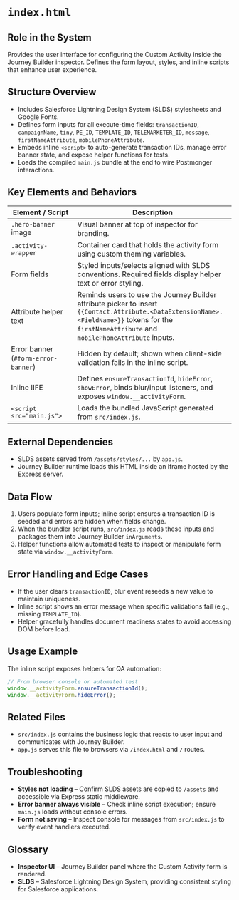 # `index.html`

## Role in the System
Provides the user interface for configuring the Custom Activity inside the Journey Builder inspector. Defines the form layout, styles, and inline scripts that enhance user experience.

## Structure Overview

* Includes Salesforce Lightning Design System (SLDS) stylesheets and Google Fonts.
* Defines form inputs for all execute-time fields: `transactionID`, `campaignName`, `tiny`, `PE_ID`, `TEMPLATE_ID`, `TELEMARKETER_ID`, `message`, `firstNameAttribute`, `mobilePhoneAttribute`.
* Embeds inline `<script>` to auto-generate transaction IDs, manage error banner state, and expose helper functions for tests.
* Loads the compiled `main.js` bundle at the end to wire Postmonger interactions.

## Key Elements and Behaviors

| Element / Script | Description |
| --- | --- |
| `.hero-banner` image | Visual banner at top of inspector for branding. |
| `.activity-wrapper` | Container card that holds the activity form using custom theming variables. |
| Form fields | Styled inputs/selects aligned with SLDS conventions. Required fields display helper text or error styling. |
| Attribute helper text | Reminds users to use the Journey Builder attribute picker to insert `{{Contact.Attribute.<DataExtensionName>.<FieldName>}}` tokens for the `firstNameAttribute` and `mobilePhoneAttribute` inputs. |
| Error banner (`#form-error-banner`) | Hidden by default; shown when client-side validation fails in the inline script. |
| Inline IIFE | Defines `ensureTransactionId`, `hideError`, `showError`, binds blur/input listeners, and exposes `window.__activityForm`. |
| `<script src="main.js">` | Loads the bundled JavaScript generated from `src/index.js`. |

## External Dependencies

* SLDS assets served from `/assets/styles/...` by `app.js`.
* Journey Builder runtime loads this HTML inside an iframe hosted by the Express server.

## Data Flow

1. Users populate form inputs; inline script ensures a transaction ID is seeded and errors are hidden when fields change.
2. When the bundler script runs, `src/index.js` reads these inputs and packages them into Journey Builder `inArguments`.
3. Helper functions allow automated tests to inspect or manipulate form state via `window.__activityForm`.

## Error Handling and Edge Cases

* If the user clears `transactionID`, blur event reseeds a new value to maintain uniqueness.
* Inline script shows an error message when specific validations fail (e.g., missing `TEMPLATE_ID`).
* Helper gracefully handles document readiness states to avoid accessing DOM before load.

## Usage Example

The inline script exposes helpers for QA automation:

```js
// From browser console or automated test
window.__activityForm.ensureTransactionId();
window.__activityForm.hideError();
```

## Related Files

* `src/index.js` contains the business logic that reacts to user input and communicates with Journey Builder.
* `app.js` serves this file to browsers via `/index.html` and `/` routes.

## Troubleshooting

* **Styles not loading** – Confirm SLDS assets are copied to `/assets` and accessible via Express static middleware.
* **Error banner always visible** – Check inline script execution; ensure `main.js` loads without console errors.
* **Form not saving** – Inspect console for messages from `src/index.js` to verify event handlers executed.

## Glossary

* **Inspector UI** – Journey Builder panel where the Custom Activity form is rendered.
* **SLDS** – Salesforce Lightning Design System, providing consistent styling for Salesforce applications.
